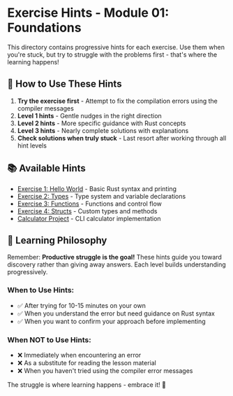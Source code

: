 # Exercise Hints - Module 01: Foundations

This directory contains progressive hints for each exercise. Use them when you're stuck, but try to struggle with the problems first - that's where the learning happens!

## 🎯 How to Use These Hints

1. **Try the exercise first** - Attempt to fix the compilation errors using the compiler messages
2. **Level 1 hints** - Gentle nudges in the right direction
3. **Level 2 hints** - More specific guidance with Rust concepts
4. **Level 3 hints** - Nearly complete solutions with explanations
5. **Check solutions when truly stuck** - Last resort after working through all hint levels

## 📚 Available Hints

- [Exercise 1: Hello World](ex01-level1.md) - Basic Rust syntax and printing
- [Exercise 2: Types](ex02-level1.md) - Type system and variable declarations  
- [Exercise 3: Functions](ex03-level1.md) - Functions and control flow
- [Exercise 4: Structs](ex04-level1.md) - Custom types and methods
- [Calculator Project](calculator-level1.md) - CLI calculator implementation

## 🤝 Learning Philosophy

Remember: **Productive struggle is the goal!** These hints guide you toward discovery rather than giving away answers. Each level builds understanding progressively.

### When to Use Hints:
- ✅ After trying for 10-15 minutes on your own
- ✅ When you understand the error but need guidance on Rust syntax
- ✅ When you want to confirm your approach before implementing

### When NOT to Use Hints:
- ❌ Immediately when encountering an error
- ❌ As a substitute for reading the lesson material
- ❌ When you haven't tried using the compiler error messages

The struggle is where learning happens - embrace it! 🦀
